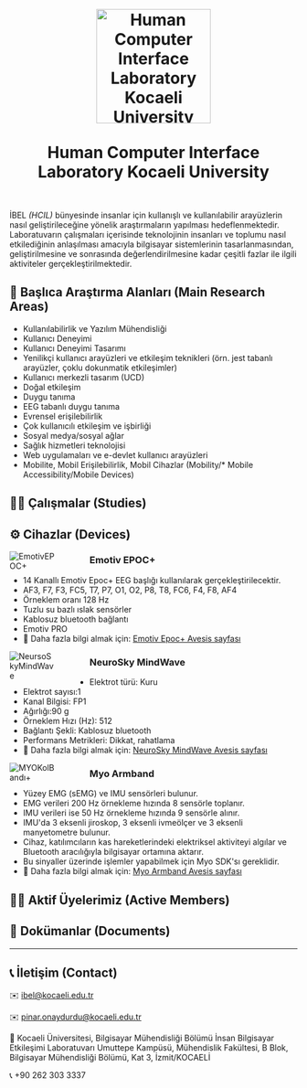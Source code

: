 <h1 align="center">
  <br>
  <a href="https://github.com/HCILab-KocaeliUniversity"><img src="https://github.com/HCILab-KocaeliUniversity/HCILab-KocaeliUniversity/blob/main/Media/logo/HCI-IBEL.png" alt="Human Computer Interface Laboratory Kocaeli University" width="200"></a>
  <br>
  <br>
  Human Computer Interface Laboratory Kocaeli University
  <br>
</h1>

<br>


İBEL *(HCIL)* bünyesinde insanlar için kullanışlı ve kullanılabilir arayüzlerin nasıl geliştirileceğine yönelik araştırmaların yapılması hedeflenmektedir. Laboratuvarın çalışmaları içerisinde teknolojinin insanları ve toplumu nasıl etkilediğinin anlaşılması amacıyla bilgisayar sistemlerinin tasarlanmasından, geliştirilmesine ve sonrasında değerlendirilmesine kadar çeşitli fazlar ile ilgili aktiviteler gerçekleştirilmektedir.

## 🔎 Başlıca Araştırma Alanları (Main Research Areas)
* Kullanılabilirlik ve Yazılım Mühendisliği 
* Kullanıcı Deneyimi
* Kullanıcı Deneyimi Tasarımı
* Yenilikçi kullanıcı arayüzleri ve etkileşim teknikleri (örn. jest tabanlı arayüzler, çoklu dokunmatik etkileşimler) 
* Kullanıcı merkezli tasarım (UCD) 
* Doğal etkileşim 
* Duygu tanıma
* EEG tabanlı duygu tanıma
* Evrensel erişilebilirlik 
* Çok kullanıcılı etkileşim ve işbirliği 
* Sosyal medya/sosyal ağlar 
* Sağlık hizmetleri teknolojisi 
* Web uygulamaları ve e-devlet kullanıcı arayüzleri 
* Mobilite, Mobil Erişilebilirlik, Mobil Cihazlar (Mobility/* Mobile Accessibility/Mobile Devices)

## 👩‍💻 Çalışmalar (Studies)

## ⚙️ Cihazlar (Devices)


<a href="https://avesis.kocaeli.edu.tr/arastirma-grubu/ibel/cihaz/92/emotiv-epoc-14-kanalli-kablosuz-eeg-baslik">
<img
  src="https://github.com/HCILab-KocaeliUniversity/HCILab-KocaeliUniversity/blob/main/Media/devices/EmotivEpoc%2B.png"
  alt="EmotivEPOC+"
  title="EmotivEPOC+"
  style="display: inline-block; float: left; margin-right: 60px; max-width: 80px"></a>

  
### Emotiv EPOC+

* 14 Kanallı Emotiv Epoc+ EEG başlığı kullanılarak gerçekleştirilecektir.
* AF3, F7, F3, FC5, T7, P7, O1, O2, P8, T8, FC6, F4, F8, AF4
* Örneklem oranı 128 Hz 
* Tuzlu su bazlı ıslak sensörler
* Kablosuz bluetooth bağlantı
* Emotiv PRO
* 📃 Daha fazla bilgi almak için: [Emotiv Epoc+ Avesis sayfası](https://avesis.kocaeli.edu.tr/arastirma-grubu/ibel/cihaz/92/emotiv-epoc-14-kanalli-kablosuz-eeg-baslik)


<a href="https://avesis.kocaeli.edu.tr/arastirma-grubu/ibel/cihaz/93/neursosky-mindwave-mobil-2-eeg-baslik">
<img
  src="https://github.com/HCILab-KocaeliUniversity/HCILab-KocaeliUniversity/blob/main/Media/devices/NeursoSkyMindWave.png"
  alt="NeursoSkyMindWave"
  title="NeursoSkyMindWave"
  style="display: inline-block; float: left; margin-right: 60px; max-width: 80px">
</a>

### NeuroSky MindWave

* Elektrot türü: Kuru 
* Elektrot sayısı:1
* Kanal Bilgisi: FP1
* Ağırlığı:90 g 
* Örneklem Hızı (Hz): 512 
* Bağlantı Şekli: Kablosuz bluetooth
* Performans Metrikleri: Dikkat, rahatlama
* 📃 Daha fazla bilgi almak için: [NeuroSky MindWave Avesis sayfası](https://avesis.kocaeli.edu.tr/arastirma-grubu/ibel/cihaz/93/neursosky-mindwave-mobil-2-eeg-baslik)

<a href="https://avesis.kocaeli.edu.tr/arastirma-grubu/ibel/cihaz/94/myo-kol-bandi">
<img
  src="https://github.com/HCILab-KocaeliUniversity/HCILab-KocaeliUniversity/blob/main/Media/devices/MYOKolBand%C4%B1.png"
  alt="MYOKolBandı+"
  title="MYOKolBandı"
  style="display: inline-block; float: left; margin-right: 60px; max-width: 80px">
</a>

### Myo Armband

* Yüzey EMG (sEMG) ve IMU sensörleri bulunur.
* EMG verileri 200 Hz örnekleme hızında 8 sensörle toplanır.
* IMU verileri ise 50 Hz örnekleme hızında 9 sensörle alınır.
* IMU'da 3 eksenli jiroskop, 3 eksenli ivmeölçer ve 3 eksenli manyetometre bulunur.
* Cihaz, katılımcıların kas hareketlerindeki elektriksel aktiviteyi algılar ve Bluetooth aracılığıyla bilgisayar ortamına aktarır.
* Bu sinyaller üzerinde işlemler yapabilmek için Myo SDK'sı gereklidir.
* 📃 Daha fazla bilgi almak için: [Myo Armband Avesis sayfası](https://avesis.kocaeli.edu.tr/arastirma-grubu/ibel/cihaz/94/myo-kol-bandi)

## 👩‍🏫 Aktif Üyelerimiz (Active Members)

## 📖 Dokümanlar (Documents)


--- 

## 📞 İletişim (Contact)


✉️ ibel@kocaeli.edu.tr

✉️ pinar.onaydurdu@kocaeli.edu.tr

🏫 Kocaeli Üniversitesi, Bilgisayar Mühendisliği Bölümü İnsan Bilgisayar Etkileşimi Laboratuvarı Umuttepe Kampüsü, Mühendislik Fakültesi, B Blok, Bilgisayar Mühendisliği Bölümü, Kat 3, İzmit/KOCAELİ

📞 +90 262 303 3337

<!-- Sosyal Medya Logoları -->
<!--Kaynak: https://github.com/dheereshagrwal/colored-icons -->
<link
  rel="stylesheet"
  href="https://cdn.jsdelivr.net/gh/dheereshagrwal/colored-icons@1.7.5/src/app/ci.min.css"
/>

<i class="ci ci-instagram ci-2x"></i> <i class="ci ci-linkedin ci-2x"></i> <i class="ci ci-x ci-2x"></i>